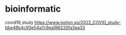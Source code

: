 # bioinformatic
covid19_study
https://www.notion.so/2022_COVID_study-bbe48b4c93e54a7c9ea186220fa3ea33
